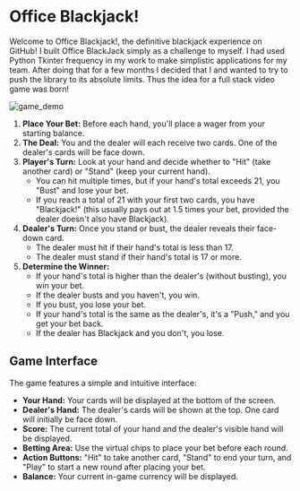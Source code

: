 # Office Blackjack!

Welcome to Office Blackjack!, the definitive blackjack experience on GitHub! I built Office BlackJack simply as a challenge to myself. I had used Python Tkinter frequency in my work to make simplistic applications for my team. After doing that for a few months I decided that I and wanted to try to push the library to its absolute limits. Thus the idea for a full stack video game was born!

![game_demo](https://github.com/user-attachments/assets/e197b0e4-36f5-43ea-8e1f-e6ebdbb1c5a4)

1.  **Place Your Bet:** Before each hand, you'll place a wager from your starting balance.
2.  **The Deal:** You and the dealer will each receive two cards. One of the dealer's cards will be face down.
3.  **Player's Turn:** Look at your hand and decide whether to "Hit" (take another card) or "Stand" (keep your current hand).
    * You can hit multiple times, but if your hand's total exceeds 21, you "Bust" and lose your bet.
    * If you reach a total of 21 with your first two cards, you have "Blackjack!" (this usually pays out at 1.5 times your bet, provided the dealer doesn't also have Blackjack).
4.  **Dealer's Turn:** Once you stand or bust, the dealer reveals their face-down card.
    * The dealer must hit if their hand's total is less than 17.
    * The dealer must stand if their hand's total is 17 or more.
5.  **Determine the Winner:**
    * If your hand's total is higher than the dealer's (without busting), you win your bet.
    * If the dealer busts and you haven't, you win.
    * If you bust, you lose your bet.
    * If your hand's total is the same as the dealer's, it's a "Push," and you get your bet back.
    * If the dealer has Blackjack and you don't, you lose.

## Game Interface

The game features a simple and intuitive interface:

* **Your Hand:** Your cards will be displayed at the bottom of the screen.
* **Dealer's Hand:** The dealer's cards will be shown at the top. One card will initially be face down.
* **Score:** The current total of your hand and the dealer's visible hand will be displayed.
* **Betting Area:** Use the virtual chips to place your bet before each round.
* **Action Buttons:** "Hit" to take another card, "Stand" to end your turn, and "Play" to start a new round after placing your bet.
* **Balance:** Your current in-game currency will be displayed.
